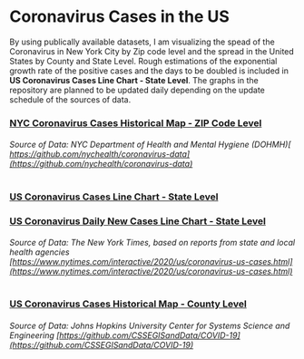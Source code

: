 # Coronavirus Cases in the US

By using publically available datasets, I am visualizing the spead of the Coronavirus in New York City by Zip code level and  the spread in the United States by County and State Level. Rough estimations of the exponential growth rate of the positive cases and the days to be doubled is included in **US Coronavirus Cases Line Chart - State Level**. The graphs in the repository are planned to be updated daily depending on the update schedule of the sources of data.

### [NYC Coronavirus Cases Historical Map - ZIP Code Level](https://htmlpreview.github.io/?https://github.com/ken011001/nyc_coronavirus_data/blob/master/NYC_Coronavirus_Cases_ZIP.html)
###### Source of Data: *NYC Department of Health and Mental Hygiene (DOHMH)[ https://github.com/nychealth/coronavirus-data](https://github.com/nychealth/coronavirus-data)*

#


### [US Coronavirus Cases Line Chart - State Level](https://htmlpreview.github.io/?https://github.com/ken011001/nyc_coronavirus_data/blob/master/US_Coronavirus_Cases_Line_State.html)
### [US Coronavirus Daily New Cases Line Chart - State Level](https://htmlpreview.github.io/?https://github.com/ken011001/nyc_coronavirus_data/blob/master/US_Coronavirus_Daily%20New_Cases_Line_State.html)
###### Source of Data: *The New York Times, based on reports from state and local health agencies [https://www.nytimes.com/interactive/2020/us/coronavirus-us-cases.html](https://www.nytimes.com/interactive/2020/us/coronavirus-us-cases.html)*

#



### [US Coronavirus Cases Historical Map - County Level](https://htmlpreview.github.io/?https://github.com/ken011001/nyc_coronavirus_data/blob/master/US_Coronavirus_Cases_Scatter_County.html)
###### Source of Data: *Johns Hopkins University Center for Systems Science and Engineering [https://github.com/CSSEGISandData/COVID-19](https://github.com/CSSEGISandData/COVID-19)*
